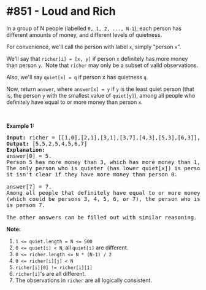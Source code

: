 # \#851 - Loud and Rich
<p>In a group of N people (labelled <code>0, 1, 2, ..., N-1</code>), each person has different amounts of money, and different levels of quietness.</p>

<p>For convenience, we&#39;ll call the person with label <code>x</code>, simply &quot;person <code>x</code>&quot;.</p>

<p>We&#39;ll say that <code>richer[i] = [x, y]</code> if person <code>x</code>&nbsp;definitely has more money than person&nbsp;<code>y</code>.&nbsp; Note that <code>richer</code>&nbsp;may only be a subset of valid observations.</p>

<p>Also, we&#39;ll say <code>quiet[x] = q</code> if person <font face="monospace">x</font>&nbsp;has quietness <code>q</code>.</p>

<p>Now, return <code>answer</code>, where <code>answer[x] = y</code> if <code>y</code> is the least quiet person (that is, the person <code>y</code> with the smallest value of <code>quiet[y]</code>), among all people&nbsp;who definitely have&nbsp;equal to or more money than person <code>x</code>.</p>

<p>&nbsp;</p>

<div>
<p><strong>Example 1:</strong></p>

<pre>
<strong>Input: </strong>richer = <span id="example-input-1-1">[[1,0],[2,1],[3,1],[3,7],[4,3],[5,3],[6,3]]</span>, quiet = <span id="example-input-1-2">[3,2,5,4,6,1,7,0]</span>
<strong>Output: </strong><span id="example-output-1">[5,5,2,5,4,5,6,7]</span>
<strong>Explanation: </strong>
answer[0] = 5.
Person 5 has more money than 3, which has more money than 1, which has more money than 0.
The only person who is quieter (has lower quiet[x]) is person 7, but
it isn&#39;t clear if they have more money than person 0.

answer[7] = 7.
Among all people that definitely have equal to or more money than person 7
(which could be persons 3, 4, 5, 6, or 7), the person who is the quietest (has lower quiet[x])
is person 7.

The other answers can be filled out with similar reasoning.
</pre>
</div>

<p><strong>Note:</strong></p>

<ol>
	<li><code>1 &lt;= quiet.length = N &lt;= 500</code></li>
	<li><code>0 &lt;= quiet[i] &lt; N</code>, all <code>quiet[i]</code> are different.</li>
	<li><code>0 &lt;= richer.length &lt;= N * (N-1) / 2</code></li>
	<li><code>0 &lt;= richer[i][j] &lt; N</code></li>
	<li><code>richer[i][0] != richer[i][1]</code></li>
	<li><code>richer[i]</code>&#39;s are all different.</li>
	<li>The&nbsp;observations in <code>richer</code> are all logically consistent.</li>
</ol>
